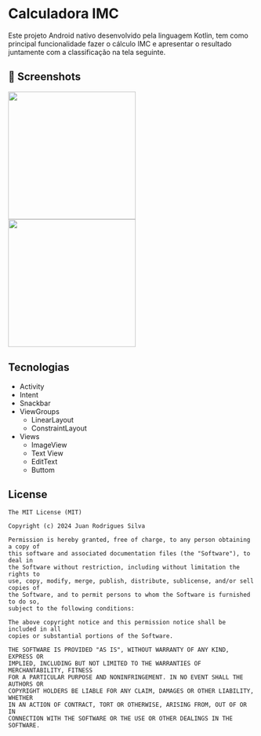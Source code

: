 # Calculadora IMC
Este projeto Android nativo desenvolvido pela linguagem Kotlin, tem como principal funcionalidade fazer o cálculo IMC e apresentar o resultado juntamente com a classificação na tela seguinte.

## :camera_flash: Screenshots
<img src = "https://github.com/user-attachments/assets/8c090123-41c4-4398-a51a-cdc585b6f47b" width=260 />
<img src = "https://github.com/user-attachments/assets/6296ed7c-dd5d-4d06-b623-8b9bebbddcd1" width=260 />

## Tecnologias
- Activity
- Intent
- Snackbar
- ViewGroups
  - LinearLayout
  - ConstraintLayout
- Views
   - ImageView
   - Text View
   - EditText
   - Buttom


## License
```
The MIT License (MIT)

Copyright (c) 2024 Juan Rodrigues Silva

Permission is hereby granted, free of charge, to any person obtaining a copy of
this software and associated documentation files (the "Software"), to deal in
the Software without restriction, including without limitation the rights to
use, copy, modify, merge, publish, distribute, sublicense, and/or sell copies of
the Software, and to permit persons to whom the Software is furnished to do so,
subject to the following conditions:

The above copyright notice and this permission notice shall be included in all
copies or substantial portions of the Software.

THE SOFTWARE IS PROVIDED "AS IS", WITHOUT WARRANTY OF ANY KIND, EXPRESS OR
IMPLIED, INCLUDING BUT NOT LIMITED TO THE WARRANTIES OF MERCHANTABILITY, FITNESS
FOR A PARTICULAR PURPOSE AND NONINFRINGEMENT. IN NO EVENT SHALL THE AUTHORS OR
COPYRIGHT HOLDERS BE LIABLE FOR ANY CLAIM, DAMAGES OR OTHER LIABILITY, WHETHER
IN AN ACTION OF CONTRACT, TORT OR OTHERWISE, ARISING FROM, OUT OF OR IN
CONNECTION WITH THE SOFTWARE OR THE USE OR OTHER DEALINGS IN THE SOFTWARE.
```
